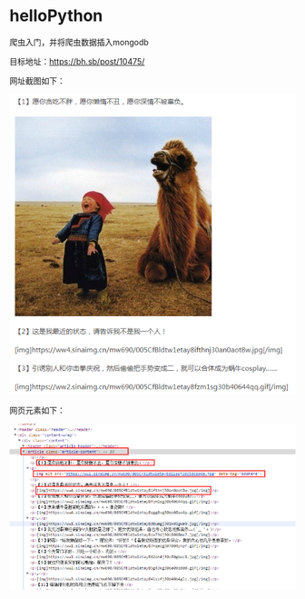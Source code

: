 # helloPython

爬虫入门，并将爬虫数据插入mongodb

目标地址：https://bh.sb/post/10475/

网址截图如下：

![Cowman](img/page-view.png)

网页元素如下：

![Cowman](img/page-code.png)



